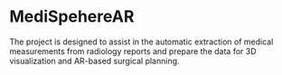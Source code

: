 # MediSpehereAR
The project is designed to assist in the automatic extraction of medical measurements from radiology reports and prepare the data for 3D visualization and AR-based surgical planning.
